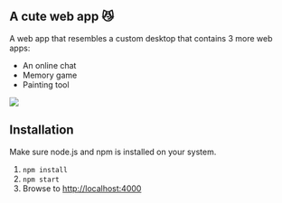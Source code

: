 ## A cute web app 😼
A web app that resembles a custom desktop that contains 3 more web apps:
- An online chat
- Memory game
- Painting tool

<img src= "https://github.com/1dv525/ay222cn-examination-3/blob/master/img.PNG?raw=true">

## Installation
Make sure node.js and npm is installed on your system.

1. `npm install`
2. `npm start`
3. Browse to [http://localhost:4000](http://localhost:4000)

